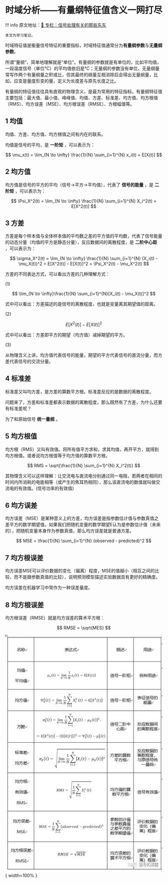 # 时域分析——有量纲特征值含义一网打尽

!!! info
    原文地址：[🔗 专栏：信号处理有关的那些东东](https://zhuanlan.zhihu.com/p/138141521)

    本文为学习笔记。


时域特征值是衡量信号特征的重要指标，时域特征值通常分为**有量纲参数**与**无量纲参数**。

所谓“量纲”，简单地理解就是“单位”。有量纲的参数就是有单位的，比如平均值，一段温度信号（单位℃）的平均值依旧是℃；无量纲的参数没有单位，无量纲量常写作两个有量纲量之积或比，但其最终的纲量互相消除后会得出无量纲量，比如，应变是量度形变的量，定义为长度差与原先长度之比。

有量纲的特征值往往具有直观的物理含义，是最为常用的特征指标。有量纲特征值主要包括：最大值、最小值、峰峰值、均值、方差、标准差、均方值、均方根值（RMS）、均方误差（MSE）、均方根误差（RMSE）、方根幅值等。

## 1 均值

均值、方差、均方值、均方根值之间有内在的联系。

均值是信号的平均，是 **一阶矩** ，可以表示为：

$$ \mu_x(t) = \lim_{N \to \infty} \frac{1}{N} \sum_{i=1}^{N} x_i(t) = E[X(t)] $$

## 2 均方值

均方值是信号的平方的平均（信号→平方→平均值），代表了 **信号的能量** ，是 **二阶矩** ，可以表示为：

$$ \Psi_X^2(t) = \lim_{N \to \infty} \frac{1}{N} \sum_{i=1}^{N} X_i^2(t) = E[X^2(t)] $$

## 3 方差

方差是每个样本值与全体样本值的平均数之差的平方值的平均数，代表了信号能量的动态分量（均值的平方是静态分量），反应数据间的离散程度，是 **二阶中心距** ，可以表示为：

$$ \sigma_X^2(t) = \lim_{N \to \infty} \frac{1}{N} \sum_{i=1}^{N} (X_i(t) - \mu_X(t))^2 = E[X^2(t)] - E[X(t)]^2 = \Psi_X^2(t) - \mu_X^2(t) $$

方差的不同表达方式，可以看出方差的几种理解方式：

(1)

$$ \lim_{N \to \infty}\frac{1}{N} \sum_{i=1}^{N}[X_i(t) - \mu_X(t)]^2 $$

式中可以看出：方差描述的是信号的离散程度，也就是变量离其期望值的距离。

(2)

$$ E[X^2(t)] - E[X(t)]^2 $$

式中可以看出：方差即平方的期望（均方值）减掉期望的平方。

(3)

从物理含义上讲，均方值代表信号的能量，期望的平方代表信号的直流分量，而方差代表信号的交流分量。

## 4 标准差

标准差又叫均方差，是方差的算数平方根。标准差反应的是数据的离散程度。

问题来了，方差和标准差都表示数据的离散程度，那么既然有了方差，为什么还要有标准差呢？

为了和原始信号 **统一量纲** 。

## 5 均方根值

均方根（RMS）又叫有效值。将所有值平方求和，求其均值，再开平方，就得到均方根值。或者说均方根值等于均方值的算数平方根。

$$ RMS = \sqrt{\frac{1}{N} \sum_{i=1}^{N} X_i^2(t)} $$

其物理含义可以这样理解：让交流电与直流电分别通过同一电阻，若两者在相同的时间内所消耗的电能相等（或产生的焦耳热相同），那么该直流电的数值就叫做交流电的有效值。(信号功率的有效值)

## 6 均方误差

均方误差（MSE）是某种意义上的方差，均方误差是指参数估计值与参数真值之差平方的数学期望值。如果我们把随机变量的数学期望E认为是参数估计值（未来的），把随机变量本身作为参数真值，那么均方误差就是普通方差。

$$ MSE = \frac{1}{N} \sum_{i=1}^{N} (observed - predicted)^2 $$

## 7 均方根误差

均方误差MSE可以评价数据的变化（偏离）程度，MSE的值越小（相互之间的比较，而不是跟参数真值的比较），说明预测模型描述实验数据具有更好的精确度。

均方误差在机器学习中常作为一种误差量度。

## 8 均方根误差

均方根误差（RMSE）就是均方误差的算术平方根：

$$ RMSE = \sqrt{MES} $$

![特征表](feature-table.jpg){ width=100% }
